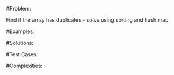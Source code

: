#Problem:

Find if the array has duplicates - solve using sorting and hash map

#Examples:

#Solutions:

#Test Cases:

#Complexities: